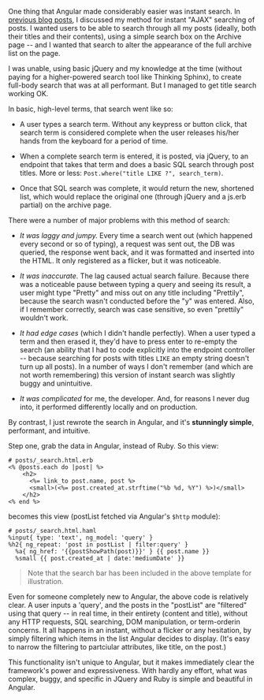 One thing that Angular made considerably easier was instant search. In [previous blog posts](http://www.sashafklein.com/posts#/instant-ajax-search), I discussed my method for instant "AJAX" searching of posts. I wanted users to be able to search through all my posts (ideally, both their titles and their contents), using a simple search box on the Archive page -- and I wanted that search to alter the appearance of the full archive list on the page.

I was unable, using basic jQuery and my knowledge at the time (without paying for a higher-powered search tool like Thinking Sphinx), to create full-body search that was at all performant. But I managed to get title search working OK.

In basic, high-level terms, that search went like so:

* A user types a search term. Without any keypress or button click, that search term is considered complete when the user releases his/her hands from the keyboard for a period of time.

* When a complete search term is entered, it is posted, via jQuery, to an endpoint that takes that term and does a basic SQL search through post titles. More or less: `Post.where("title LIKE ?", search_term)`.

* Once that SQL search was complete, it would return the new, shortened list, which would replace the original one (through jQuery and a js.erb partial) on the archive page.

There were a number of major problems with this method of search:

* *It was laggy and jumpy.* Every time a search went out (which happened every second or so of typing), a request was sent out, the DB was queried, the response went back, and it was formatted and inserted into the HTML. It only registered as a flicker, but it was noticeable.

* *It was inaccurate.* The lag caused actual search failure. Because there was a noticeable pause between typing a query and seeing its result, a user might type "Pretty" and miss out on any title including "Prettily", because the search wasn't conducted before the "y" was entered. Also, if I remember correctly, search was case sensitive, so even "prettily" wouldn't work.

* *It had edge cases* (which I didn't handle perfectly). When a user typed a term and then erased it, they'd have to press enter to re-empty the search (an ability that I had to code explicitly into the endpoint controller -- because searching for posts with titles `LIKE` an empty string doesn't turn up all posts). In a number of ways I don't remember (and which are not worth remembering) this version of instant search was slightly buggy and unintuitive.

* *It was complicated* for me, the developer. And, for reasons I never dug into, it performed differently locally and on production.

By contrast, I just rewrote the search in Angular, and it's **stunningly simple**, performant, and intuitive.

Step one, grab the data in Angular, instead of Ruby. So this view:

```erb
# posts/_search.html.erb
<% @posts.each do |post| %>
    <h2>
      <%= link_to post.name, post %>
      <small>(<%= post.created_at.strftime("%b %d, %Y") %>)</small>
    </h2>
<% end %>
```

becomes this view (postList fetched via Angular's `$http` module):

```haml
# posts/_search.html.haml
%input{ type: 'text', ng_model: 'query' }
%h2{ ng_repeat: 'post in postList | filter:query' }
  %a{ ng_href: '{{postShowPath(post)}}' } {{ post.name }}
  %small {{ post.created_at | date:'mediumDate' }}
```

> Note that the search bar has been included in the above template for illustration.

Even for someone completely new to Angular, the above code is relatively clear. A user inputs a 'query', and the posts in the "postList" are "filtered" using that query -- in real time, in their entirety (content and title), without any HTTP requests, SQL searching, DOM manipulation, or term-orderin concerns. It all happens in an instant, without a flicker or any hesitation, by simply filtering which items in the list Angular decides to display. (It's easy to narrow the filtering to partciular attributes, like title, on the post.)

This functionality isn't unique to Angular, but it makes immediately clear the framework's power and expressiveness. With hardly any effort, what was complex, buggy, and specific in JQuery and Ruby is simple and beautiful in Angular.
